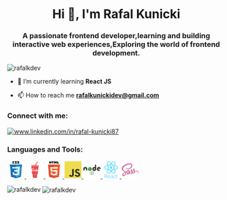 <h1 align="center">Hi 👋, I'm Rafal Kunicki</h1>
<h3 align="center">A passionate frontend developer,learning and building interactive web experiences,Exploring the world of frontend development.</h3>

<p align="left"> <img src="https://komarev.com/ghpvc/?username=rafalkdev&label=Profile%20views&color=0e75b6&style=flat" alt="rafalkdev" /> </p>

- 🌱 I’m currently learning **React JS**

- 📫 How to reach me **rafalkunickidev@gmail.com**

<h3 align="left">Connect with me:</h3>
<p align="left">
<a href="https://linkedin.com/in/www.linkedin.com/in/rafal-kunicki87" target="blank"><img align="center" src="https://raw.githubusercontent.com/rahuldkjain/github-profile-readme-generator/master/src/images/icons/Social/linked-in-alt.svg" alt="www.linkedin.com/in/rafal-kunicki87" height="30" width="40" /></a>
</p>

<h3 align="left">Languages and Tools:</h3>
<p align="left"> <a href="https://www.w3schools.com/css/" target="_blank" rel="noreferrer"> <img src="https://raw.githubusercontent.com/devicons/devicon/master/icons/css3/css3-original-wordmark.svg" alt="css3" width="40" height="40"/> </a> <a href="https://gulpjs.com" target="_blank" rel="noreferrer"> <img src="https://raw.githubusercontent.com/devicons/devicon/master/icons/gulp/gulp-plain.svg" alt="gulp" width="40" height="40"/> </a> <a href="https://www.w3.org/html/" target="_blank" rel="noreferrer"> <img src="https://raw.githubusercontent.com/devicons/devicon/master/icons/html5/html5-original-wordmark.svg" alt="html5" width="40" height="40"/> </a> <a href="https://developer.mozilla.org/en-US/docs/Web/JavaScript" target="_blank" rel="noreferrer"> <img src="https://raw.githubusercontent.com/devicons/devicon/master/icons/javascript/javascript-original.svg" alt="javascript" width="40" height="40"/> </a> <a href="https://nodejs.org" target="_blank" rel="noreferrer"> <img src="https://raw.githubusercontent.com/devicons/devicon/master/icons/nodejs/nodejs-original-wordmark.svg" alt="nodejs" width="40" height="40"/> </a> <a href="https://reactjs.org/" target="_blank" rel="noreferrer"> <img src="https://raw.githubusercontent.com/devicons/devicon/master/icons/react/react-original-wordmark.svg" alt="react" width="40" height="40"/> </a> <a href="https://sass-lang.com" target="_blank" rel="noreferrer"> <img src="https://raw.githubusercontent.com/devicons/devicon/master/icons/sass/sass-original.svg" alt="sass" width="40" height="40"/> </a> </p>

<p><img align="left" src="https://github-readme-stats.vercel.app/api/top-langs?username=rafalkdev&show_icons=true&locale=en&layout=compact" alt="rafalkdev" /></p>

<p>&nbsp;<img align="center" src="https://github-readme-stats.vercel.app/api?username=rafalkdev&show_icons=true&locale=en" alt="rafalkdev" /></p>

